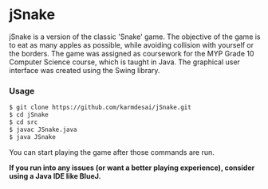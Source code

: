 # jSnake
jSnake is a version of the classic 'Snake' game.
The objective of the game is to eat as many apples as possible, 
while avoiding collision with yourself or the borders. 
The game was assigned as coursework for the MYP Grade 10
Computer Science course, which is taught in Java.
The graphical user interface was created using the Swing library.

### Usage
```sh
$ git clone https://github.com/karmdesai/jSnake.git
$ cd jSnake
$ cd src
$ javac JSnake.java
$ java JSnake
```
You can start playing the game after those commands are run.

**If you run into any issues (or want a better playing experience), consider
using a Java IDE like BlueJ.**